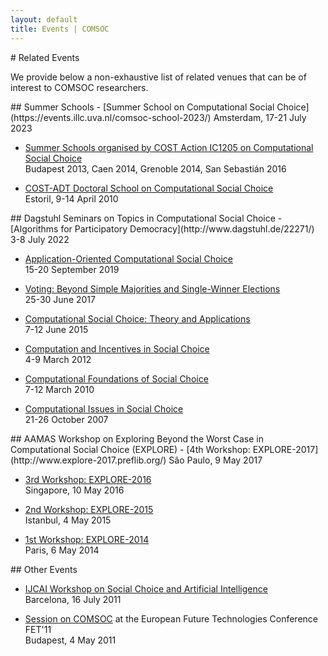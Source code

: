 ```yaml
---
layout: default
title: Events | COMSOC
---
```


<section markdown="1">
# Related Events

We provide below a non-exhaustive list of related venues that can be of interest to COMSOC researchers.
</section>

<section markdown="1">
## Summer Schools
  - [Summer School on Computational Social Choice](https://events.illc.uva.nl/comsoc-school-2023/)  
    Amsterdam, 17-21 July 2023

  - [Summer Schools organised by COST Action IC1205 on Computational Social Choice](https://archive.illc.uva.nl/COST-IC1205/Events/Action-Summer-Schools/)  
    Budapest 2013, Caen 2014, Grenoble 2014, San Sebasti&aacute;n 2016

  - [COST-ADT Doctoral School on Computational Social Choice](archive/estoril-2010/)  
    Estoril, 9-14 April 2010
</section>
    
<section markdown="1">
## Dagstuhl Seminars on Topics in Computational Social Choice
  - [Algorithms for Participatory Democracy](http://www.dagstuhl.de/22271/)  
    3-8 July 2022

  - [Application-Oriented Computational Social Choice](http://www.dagstuhl.de/19381/)  
    15-20 September 2019

  - [Voting: Beyond Simple Majorities and Single-Winner Elections](http://www.dagstuhl.de/17261/)  
    25-30 June 2017

  - [Computational Social Choice: Theory and Applications](http://www.dagstuhl.de/15241/)  
    7-12 June 2015

  - [Computation and Incentives in Social Choice](http://www.dagstuhl.de/12101/)  
    4-9 March 2012

  - [Computational Foundations of Social Choice](http://www.dagstuhl.de/10101/)  
    7-12 March 2010

  - [Computational Issues in Social Choice](http://www.dagstuhl.de/07431/)  
    21-26 October 2007
</section>
    
<section markdown="1">
## AAMAS Workshop on Exploring Beyond the Worst Case in Computational Social Choice (EXPLORE)
 - [4th Workshop: EXPLORE-2017](http://www.explore-2017.preflib.org/)  
    S&atilde;o Paulo, 9 May 2017

  - [3rd Workshop: EXPLORE-2016](http://www.explore-2016.preflib.org/)  
    Singapore, 10 May 2016

  - [2nd Workshop: EXPLORE-2015](http://www.explore-2015.preflib.org/)  
    Istanbul, 4 May 2015

  - [1st Workshop: EXPLORE-2014](http://www.explore14.preflib.org/)  
    Paris, 6 May 2014
</section>

<section markdown="1">
## Other Events
  

  - [IJCAI Workshop on Social Choice and Artificial Intelligence](archive/ijcai-2011/)  
    Barcelona, 16 July 2011

  - [Session on COMSOC](http://research.illc.uva.nl/COMSOC/FET11/) at the European Future Technologies Conference FET'11  
    Budapest, 4 May 2011
</section>

